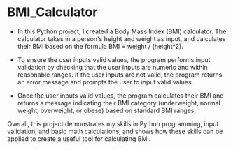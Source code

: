# BMI_Calculator

- In this Python project, I created a Body Mass Index (BMI) calculator. The calculator takes in a person's height and weight as input, and calculates their BMI based on the formula BMI = weight / (height^2).

- To ensure the user inputs valid values, the program performs input validation by checking that the user inputs are numeric and within reasonable ranges. If the user inputs are not valid, the program returns an error message and prompts the user to input valid values.

- Once the user inputs valid values, the program calculates their BMI and returns a message indicating their BMI category (underweight, normal weight, overweight, or obese) based on standard BMI ranges.

Overall, this project demonstrates my skills in Python programming, input validation, and basic math calculations, and shows how these skills can be applied to create a useful tool for calculating BMI.
